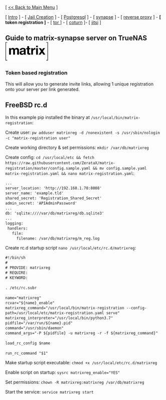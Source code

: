 [ [<< Back to Main Menu](https://github.com/seth586/guides/blob/master/README.md) ]

[ [Intro](README.md) ] - [ [Jail Creation](1_jail.md) ] - [ [Postgresql](2_postgresql.md) ] - [ [synapse](3_synapse.md) ] - [ [reverse proxy](4_nginx.md) ] - **[ token registration ]** - [ [tor ](6_tor.md)] - [ [coturn](7_coturn.md) ]- [ [jitsi](8_jitsi.md) ]

## Guide to matrix-synapse server on TrueNAS ![BSDBTC60.png](images/matrix60.png)

### Token based registration
This will allow you to generate invite links, allowing 1 unique registration onto your server per link generated.

## FreeBSD rc.d
In this example pip installed the binary at `/usr/local/bin/matrix-registration`: 

Create user: `pw adduser matrixreg -d /nonexistent -s /usr/sbin/nologin -c "matrix-registration user"`

Create working directory & set permissions: `mkdir /var/db/matrixreg`

Create config: `cd /usr/local/etc && fetch https://raw.githubusercontent.com/ZerataX/matrix-registration/master/config.sample.yaml && mv config.sample.yaml matrix-registration.yaml && nano matrix-registration.yaml`:
```
...
server_location: 'http://192.168.1.78:8008'
server_name: 'example.tld'
shared_secret: 'Registration_Shared_Secret'
admin_secret: 'APIAdminPassword'
...
db: 'sqlite:////var/db/matrixreg/db.sqlite3'
...
logging:
 handlers:
   file:
     filename: /var/db/matrixreg/m_reg.log
```

Create rc.d startup script `nano /usr/local/etc/rc.d/matrixreg`:
```
#!/bin/sh
#
# PROVIDE: matrixreg
# REQUIRE:
# KEYWORD:

. /etc/rc.subr

name="matrixreg"
rcvar="${name}_enable"
matrixreg_command="/usr/local/bin/matrix-registration --config-path=/usr/local/etc/matrix-registration.yaml serve"
matrixreg_interpreter="/usr/local/bin/python3.7"
pidfile="/var/run/${name}.pid"
command="/usr/sbin/daemon"
command_args="-P ${pidfile} -u matrixreg -r -f ${matrixreg_command}"

load_rc_config $name

run_rc_command "$1"
```
Make startup script executable: `chmod +x /usr/local/etc/rc.d/matrixreg`

Enable script on startup: `sysrc matrixreg_enable="YES"`

Set permissions: `chown -R matrixreg:matrixreg /var/db/matrixreg`

Start the service: `service matrixreg start`
